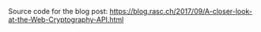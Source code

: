 Source code for the blog post: https://blog.rasc.ch/2017/09/A-closer-look-at-the-Web-Cryptography-API.html
